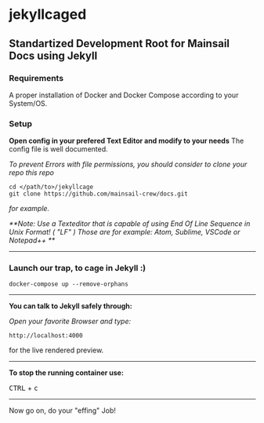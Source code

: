 # jekyllcaged

## Standartized Development Root for Mainsail Docs using Jekyll

### Requirements

A proper installation of Docker and Docker Compose according to your System/OS.

### Setup

**Open config in your prefered Text Editor and modify to your needs**
The config file is well documented.

_To prevent Errors with file permissions, you should consider to clone your repo
this repo_

    cd </path/to>/jekyllcage
    git clone https://github.com/mainsail-crew/docs.git

_for example._

_**Note: Use a Texteditor that is capable of using End Of Line Sequence in Unix Format! ( "LF" )
Those are for example: Atom, Sublime, VSCode or Notepad++ **_

---

### Launch our trap, to cage in Jekyll :)

    docker-compose up --remove-orphans

---

**You can talk to Jekyll safely through:**

_Open your favorite Browser and type:_

    http://localhost:4000

for the live rendered preview.

---

**To stop the running container use:**

<kbd>CTRL</kbd> + <kbd>c</kbd>

---

Now go on, do your "effing" Job!
